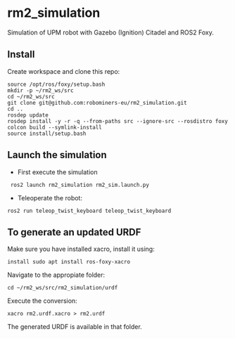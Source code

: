 # rm2_simulation
Simulation of UPM robot with Gazebo (Ignition) Citadel and ROS2 Foxy.

## Install
Create workspace and clone this repo:

```
source /opt/ros/foxy/setup.bash
mkdir -p ~/rm2_ws/src
cd ~/rm2_ws/src
git clone git@github.com:robominers-eu/rm2_simulation.git
cd ..
rosdep update
rosdep install -y -r -q --from-paths src --ignore-src --rosdistro foxy 
colcon build --symlink-install
source install/setup.bash
```

## Launch the simulation
* First execute the simulation
```
 ros2 launch rm2_simulation rm2_sim.launch.py  
```

* Teleoperate the robot:
```
ros2 run teleop_twist_keyboard teleop_twist_keyboard
```
## To generate an updated URDF

Make sure you have installed xacro, install it using:
```
install sudo apt install ros-foxy-xacro 
```

Navigate to the appropiate folder:
```
cd ~/rm2_ws/src/rm2_simulation/urdf
```
Execute the conversion:
```
xacro rm2.urdf.xacro > rm2.urdf
```
The generated URDF is available in that folder.
